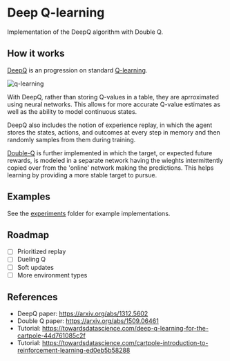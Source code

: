 # Deep Q-learning

Implementation of the DeepQ algorithm with Double Q. 

## How it works

[DeepQ](https://arxiv.org/abs/1312.5602) is an progression on standard [Q-learning](https://en.wikipedia.org/wiki/Q-learning).

![q-learning](https://wikimedia.org/api/rest_v1/media/math/render/svg/678cb558a9d59c33ef4810c9618baf34a9577686)

With DeepQ, rather than storing Q-values in a table, they are aprroximated using neural networks. This allows for more accurate 
Q-value estimates as well as the ability to model continuous states.

DeepQ also includes the notion of experience replay, in which the agent stores the states, actions, and outcomes at every 
step in memory and then randomly samples from them during training. 

[Double-Q](https://arxiv.org/abs/1509.06461) is further implemented in which the target, or expected future rewards, is modeled in a separate network 
having the wieghts intermittently copied over from the 'online' network making the predictions. This helps learning by 
providing a more stable target to pursue.

## Examples
See the [experiments](./experiments) folder for example implementations.

## Roadmap
- [ ] Prioritized replay
- [ ] Dueling Q
- [ ] Soft updates
- [ ] More environment types

## References
- DeepQ paper: https://arxiv.org/abs/1312.5602
- Double Q paper: https://arxiv.org/abs/1509.06461
- Tutorial: https://towardsdatascience.com/deep-q-learning-for-the-cartpole-44d761085c2f
- Tutorial: https://towardsdatascience.com/cartpole-introduction-to-reinforcement-learning-ed0eb5b58288